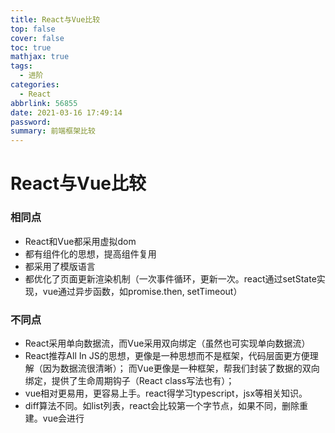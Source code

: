 ```yaml
---
title: React与Vue比较
top: false
cover: false
toc: true
mathjax: true
tags:
  - 进阶
categories:
  - React
abbrlink: 56855
date: 2021-03-16 17:49:14
password:
summary: 前端框架比较
---
```


# React与Vue比较

### 相同点
- React和Vue都采用虚拟dom
- 都有组件化的思想，提高组件复用
- 都采用了模版语言
- 都优化了页面更新渲染机制（一次事件循环，更新一次。react通过setState实现，vue通过异步函数，如promise.then, setTimeout）

### 不同点
- React采用单向数据流，而Vue采用双向绑定（虽然也可实现单向数据流）
- React推荐All In JS的思想，更像是一种思想而不是框架，代码层面更方便理解（因为数据流很清晰）；
而Vue更像是一种框架，帮我们封装了数据的双向绑定，提供了生命周期钩子（React class写法也有）；
- vue相对更易用，更容易上手。react得学习typescript，jsx等相关知识。
- diff算法不同。如list列表，react会比较第一个字节点，如果不同，删除重建。vue会进行

